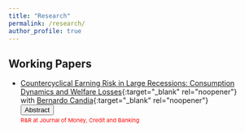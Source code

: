 ```yaml
---
title: "Research"
permalink: /research/
author_profile: true
---
```


## Working Papers

* [Countercyclical Earning Risk in Large Recessions:
Consumption Dynamics and Welfare Losses](https://www.dropbox.com/scl/fi/pmud2pl8bycjqlw0whwwv/Candia_Diaz_Valdes_version_JMCB.pdf?rlkey=8rx6j99bxjph59qe8f11rpe6p&st=f0zwkxon&dl=0){:target="_blank" rel="noopener"} <br> 
with [Bernardo Candia](https://www.bernardocandia.com/){:target="_blank" rel="noopener"}  <br> 
  <button onclick="myFunction('abstract_1')" class="btn--research">Abstract</button> 
  <p id="abstract_1" style="display: none; text-align: justify; width: 100%;"><font size="2.5"> Labor earning shocks exhibit pro-cyclical skewness. We investigate how these cyclical risks account for the U.S. Great Recession’s consumption dynamics and assess to what extent welfare losses could be exacerbated. By building a model of incomplete markets with idiosyncratic unemployment and efficiency risk correlated with aggregate shocks, we find three main differences compared to a model with only cyclical unemployment. First, consumption’s initial decline is 0.5 percentage points larger, and its recovery is significantly slower. Second, aggregate welfare losses are more prominent in terms of lifetime consumption: 4.1% versus 3.1%. Third, the cross-sectional distribution of welfare losses has a thicker and longer right tail, meaning a non-negligible fraction of households suffer major losses. </font> </p> 
  <span style="color:Red; text-align: justify; font-size: 11px; display: inline-block; width: 100%;"> R&R at Journal of Money, Credit and Banking  </span>   
   
   

<script>
function myFunction(id) {
  var x = document.getElementById(id);
  if (x.style.display === "none") {
    x.style.display = "block";
  } else {
    x.style.display = "none";
  }
}
</script>
